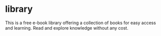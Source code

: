 # library
This is a free e-book library offering a collection of books for easy access and learning. Read and explore knowledge without any cost.
